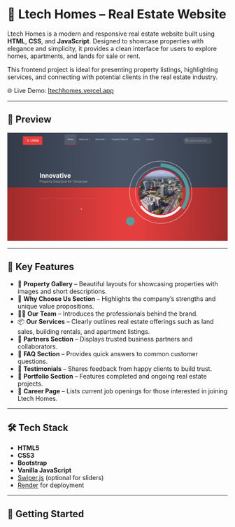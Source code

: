 # 🏡 Ltech Homes – Real Estate Website

Ltech Homes is a modern and responsive real estate website built using **HTML**, **CSS**, and **JavaScript**. Designed to showcase properties with elegance and simplicity, it provides a clean interface for users to explore homes, apartments, and lands for sale or rent.

This frontend project is ideal for presenting property listings, highlighting services, and connecting with potential clients in the real estate industry.


🌐 Live Demo: [ltechhomes.vercel.app](https://ltechhomes.onrender.com/) 

---

## 📸 Preview

![Ltech Homes Screenshot](assets/images/hero.png)


---

## 🔑 Key Features

- 📸 **Property Gallery** – Beautiful layouts for showcasing properties with images and short descriptions.
- 💼 **Why Choose Us Section** – Highlights the company’s strengths and unique value propositions.
- 🧑‍💼 **Our Team** – Introduces the professionals behind the brand.
- 📦 **Our Services** – Clearly outlines real estate offerings such as land sales, building rentals, and apartment listings.
- 🤝 **Partners Section** – Displays trusted business partners and collaborators.
- 📝 **FAQ Section** – Provides quick answers to common customer questions.
- 📣 **Testimonials** – Shares feedback from happy clients to build trust.
- 📁 **Portfolio Section** – Features completed and ongoing real estate projects.
- 📌 **Career Page** – Lists current job openings for those interested in joining Ltech Homes.

---

## 🛠️ Tech Stack

- **HTML5**
- **CSS3**
- **Bootstrap**
- **Vanilla JavaScript**
- [Swiper.js](https://swiperjs.com/) (optional for sliders)
- [Render](https://render.com/) for deployment


---

## 🚀 Getting Started

